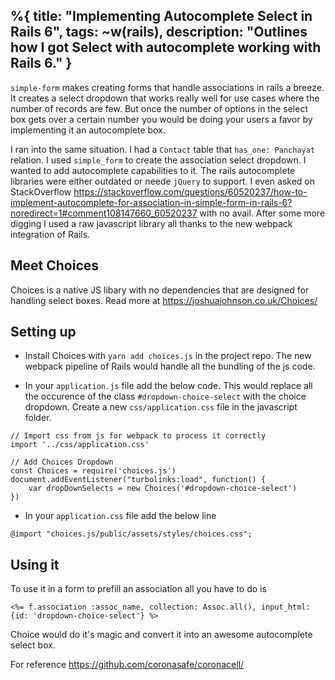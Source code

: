 %{
  title: "Implementing Autocomplete Select in Rails 6",
  tags: ~w(rails),
  description: "Outlines how I got Select with autocomplete working with Rails 6."
}
---

`simple-form` makes creating forms that handle associations in rails a breeze. It creates a select dropdown that works really well for use cases where the number of records are few. But once the number of options in the select box gets over a certain number you would be doing your users a favor by implementing it an autocomplete box.

I ran into the same situation. I had a `Contact` table that `has_one: Panchayat` relation. I used `simple_form` to create the association select dropdown. I wanted to add autocomplete capabilities to it. The rails autocomplete libraries were either outdated or neede `jQuery` to support. I even asked on StackOverflow https://stackoverflow.com/questions/60520237/how-to-implement-autocomplete-for-association-in-simple-form-in-rails-6?noredirect=1#comment108147660_60520237 with no avail. After some more digging I used a raw javascript library all thanks to the new webpack integration of Rails.

## Meet Choices
Choices is a native JS libary with no dependencies that are designed for handling select boxes. Read more at https://joshuajohnson.co.uk/Choices/

## Setting up 
* Install Choices with `yarn add choices.js` in the project repo. The new webpack pipeline of Rails would handle all the bundling of the js code.

* In your `application.js` file add the below code. This would replace all the occurence of the class `#dropdown-choice-select` with the choice dropdown. Create a new `css/application.css` file in the javascript folder.

```
// Import css from js for webpack to process it correctly
import '../css/application.css'

// Add Choices Dropdown
const Choices = require('choices.js')
document.addEventListener("turbolinks:load", function() {
    var dropDownSelects = new Choices('#dropdown-choice-select')
})
```
* In your `application.css` file add the below line 
```
@import "choices.js/public/assets/styles/choices.css";
```

## Using it
To use it in a form to prefill an association all you have to do is 
```
<%= f.association :assoc_name, collection: Assoc.all(), input_html: {id: 'dropdown-choice-select'} %>
```

Choice would do it's magic and convert it into an awesome autocomplete select box.

For reference https://github.com/coronasafe/coronacell/
